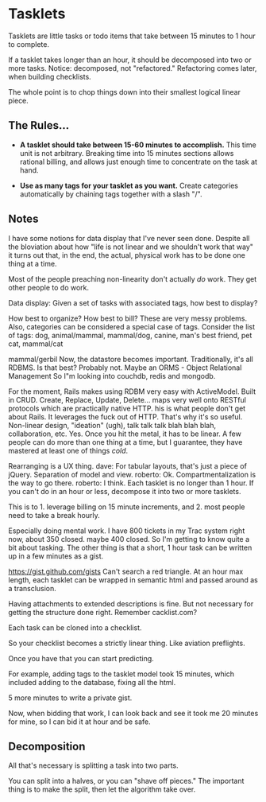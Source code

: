 # Tasklets

Tasklets are little tasks or todo items that take between 15 minutes
to 1 hour to complete.

If a tasklet takes longer than an hour, it should be decomposed
into two or more tasks. Notice: decomposed, not "refactored."
Refactoring comes later, when building checklists.

The whole point is to chop things down into their smallest
logical linear piece.

## The Rules...

- **A tasklet should take between 15-60 minutes to accomplish.** This
  time unit is not arbitrary. Breaking time into 15 minutes sections
  allows rational billing, and allows just enough time to concentrate
  on the task at hand.

- **Use as many tags for your tasklet as you want.** Create categories
  automatically by chaining tags together with a slash "/".

## Notes

I have some notions for data display that I've never seen done.
Despite all the bloviation about how "life is not linear and we shouldn't
work that way" it turns out that, in the end, the actual, physical
work has to be done one thing at a time.

Most of the people preaching non-linearity don't actually _do_ work.
They get other people to do work.

Data display:
Given a set of tasks with associated tags, how best to display?

How best to organize?
How best to bill?
These are very messy problems.
Also, categories can be considered a special case of tags.
Consider the list of tags:
dog, animal/mammal, mammal/dog, canine, man's best friend, pet
cat, mammal/cat

mammal/gerbil
Now, the datastore becomes important.
Traditionally, it's all RDBMS.
Is that best?
Probably not.
Maybe an ORMS - Object Relational Management
So I"m looking into couchdb, redis and mongodb.

For the moment, Rails makes using RDBM very easy with ActiveModel. Built in CRUD.
Create, Replace, Update, Delete... maps very well onto RESTful
protocols which are practically native HTTP.
his is what people don't get about Rails. It leverages the
fuck out of HTTP. That's why it's so useful.
Non-linear design, "ideation" (ugh), talk talk talk blah blah blah, collaboration, etc.
Yes. Once you hit the metal, it has to be linear.
A few people can do more than one thing at a time, but I
guarantee, they have mastered at least one of things _cold_.

Rearranging is a UX thing.
dave: For tabular layouts, that's just a piece of jQuery. Separation of model and view.
roberto: Ok. Compartmentalization is the way to go there.
roberto: I think.
Each tasklet is no longer than 1 hour.
If you can't do in an hour or less, decompose it into two or more tasklets.

This is to 1. leverage billing on 15 minute increments,
and 2. most people need to take a break hourly.

Especially doing mental work.
I have 800 tickets in my Trac system right now, about 350 closed.
maybe 400 closed.
So I'm getting to know quite a bit about tasking.
The other thing is that a short, 1 hour task can be written up in a few minutes as a gist.

https://gist.github.com/gists
Can't search a red triangle.
At an hour max length, each tasklet can be wrapped in
semantic html and passed around as a transclusion.

Having attachments to extended descriptions is fine.
But not necessary for getting the structure done right.
Remember cacklist.com?

Each task can be cloned into a checklist.

So your checklist becomes a strictly linear thing. Like aviation preflights.

Once you have that you can start predicting.

For example, adding tags to the tasklet model took 15 minutes,
which included adding to the database, fixing all the html.

5 more minutes to write a private gist.

Now, when bidding that work, I can look back and see it took me
20 minutes for mine, so I can bid it at hour and be safe.

## Decomposition

All that's necessary is splitting a task into two parts.

You can split into a halves, or you can "shave off pieces."
The important thing is to make the split, then let the algorithm
take over.
